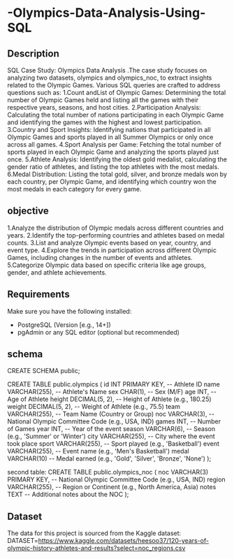 # -Olympics-Data-Analysis-Using-SQL

## **Description**
SQL Case Study: Olympics Data Analysis
.The case study focuses on analyzing two datasets, olympics and olympics_noc, to extract insights related to the Olympic Games. Various SQL queries are crafted to address questions such as:
1.Count andList of Olympic Games: Determining the total number of Olympic Games held and listing all the games with their respective years, seasons, and host cities.
2.Participation Analysis: Calculating the total number of nations participating in each Olympic Game and identifying the games with the highest and lowest participation.
3.Country and Sport Insights: Identifying nations that participated in all Olympic Games and sports played in all Summer Olympics or only once across all games.
4.Sport Analysis per Game: Fetching the total number of sports played in each Olympic Game and analyzing the sports played just once.
5.Athlete Analysis: Identifying the oldest gold medalist, calculating the gender ratio of athletes, and listing the top athletes with the most medals.
6.Medal Distribution: Listing the total gold, silver, and bronze medals won by each country, per Olympic Game, and identifying which country won the most medals in each category for every game.

##  **objective**
1.Analyze the distribution of Olympic medals across different countries and years.
2.Identify the top-performing countries and athletes based on medal counts.
3.List and analyze Olympic events based on year, country, and event type.
4.Explore the trends in participation across different Olympic Games, including changes in the number of events and athletes.
5.Categorize Olympic data based on specific criteria like age groups, gender, and athlete achievements.

## **Requirements**
Make sure you have the following installed:
- PostgreSQL (Version [e.g., 14+])
- pgAdmin or any SQL editor (optional but recommended)

## **schema**
CREATE SCHEMA public;

CREATE TABLE public.olympics (
    id INT PRIMARY KEY,        -- Athlete ID
    name VARCHAR(255),         -- Athlete's Name
    sex CHAR(1),               -- Sex (M/F)
    age INT,                   -- Age of Athlete
    height DECIMAL(5, 2),      -- Height of Athlete (e.g., 180.25)
    weight DECIMAL(5, 2),      -- Weight of Athlete (e.g., 75.5)
    team VARCHAR(255),         -- Team Name (Country or Group)
    noc VARCHAR(3),            -- National Olympic Committee Code (e.g., USA, IND)
    games INT,                 -- Number of Games
    year INT,                  -- Year of the event
    season VARCHAR(6),         -- Season (e.g., 'Summer' or 'Winter')
    city VARCHAR(255),         -- City where the event took place
    sport VARCHAR(255),        -- Sport played (e.g., 'Basketball')
    event VARCHAR(255),        -- Event name (e.g., 'Men's Basketball')
    medal VARCHAR(10)          -- Medal earned (e.g., 'Gold', 'Silver', 'Bronze', 'None')
);

second table:
CREATE TABLE public.olympics_noc (
    noc VARCHAR(3) PRIMARY KEY,  -- National Olympic Committee Code (e.g., USA, IND)
    region VARCHAR(255),         -- Region or Continent (e.g., North America, Asia)
    notes TEXT                   -- Additional notes about the NOC
);


## **Dataset**
The data for this project is sourced from the Kaggle dataset:
DATASET=https://www.kaggle.com/datasets/heesoo37/120-years-of-olympic-history-athletes-and-results?select=noc_regions.csv
